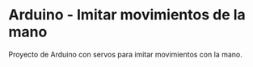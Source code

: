 # Arduino - Imitar movimientos de la mano
Proyecto de Arduino con servos para imitar movimientos con la mano.
